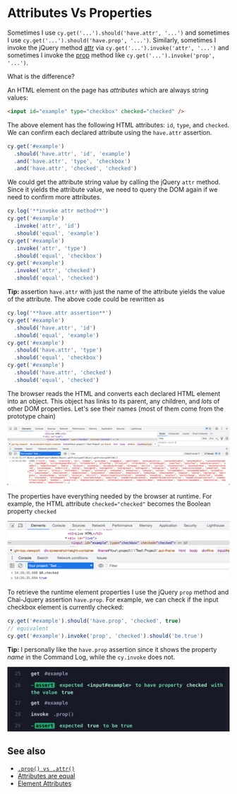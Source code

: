 # Attributes Vs Properties

Sometimes I use `cy.get('...').should('have.attr', '...')` and sometimes I use `cy.get('...').should('have.prop', '...')`. Similarly, sometimes I invoke the jQuery method [attr](https://api.jquery.com/attr/) via `cy.get('...').invoke('attr', '...')` and sometimes I invoke the [prop](https://api.jquery.com/prop/) method like `cy.get('...').invoke('prop', '...')`.

What is the difference?

An HTML element on the page has _attributes_ which are always string values:

<!-- fiddle Attributes vs properties -->

```html
<input id="example" type="checkbox" checked="checked" />
```

The above element has the following HTML attributes: `id`, `type`, and `checked`. We can confirm each declared attribute using the `have.attr` assertion.

```js
cy.get('#example')
  .should('have.attr', 'id', 'example')
  .and('have.attr', 'type', 'checkbox')
  .and('have.attr', 'checked', 'checked')
```

We could get the attribute string value by calling the jQuery `attr` method. Since it yields the attribute value, we need to query the DOM again if we need to confirm more attributes.

```js
cy.log('**invoke attr method**')
cy.get('#example')
  .invoke('attr', 'id')
  .should('equal', 'example')
cy.get('#example')
  .invoke('attr', 'type')
  .should('equal', 'checkbox')
cy.get('#example')
  .invoke('attr', 'checked')
  .should('equal', 'checked')
```

**Tip:** assertion `have.attr` with just the name of the attribute yields the value of the attribute. The above code could be rewritten as

```js
cy.log('**have.attr assertion**')
cy.get('#example')
  .should('have.attr', 'id')
  .should('equal', 'example')
cy.get('#example')
  .should('have.attr', 'type')
  .should('equal', 'checkbox')
cy.get('#example')
  .should('have.attr', 'checked')
  .should('equal', 'checked')
```

The browser reads the HTML and converts each declared HTML element into an object. This object has links to its parent, any children, and _lots_ of other DOM properties. Let's see their names (most of them come from the prototype chain)

![DOM element properties](./pics/element-props.png)

The properties have everything needed by the browser at runtime. For example, the HTML attribute `checked="checked"` becomes the Boolean property `checked`

![Checked element property](./pics/checked-prop.png)

To retrieve the runtime element properties I use the jQuery `prop` method and Chai-Jquery assertion `have.prop`. For example, we can check if the input checkbox element is currently checked:

```js
cy.get('#example').should('have.prop', 'checked', true)
// equivalent
cy.get('#example').invoke('prop', 'checked').should('be.true')
```

**Tip:** I personally like the `have.prop` assertion since it shows the property _name_ in the Command Log, while the `cy.invoke` does not.

![The Command Log difference between the prop assertion and prop call](./pics/prop-name.png)

<!-- fiddle-end -->

## See also

- [`.prop() vs .attr()`](https://stackoverflow.com/questions/5874652/prop-vs-attr)
- [Attributes are equal](./attributes-are-equal.md)
- [Element Attributes](./element-attributes.md)
